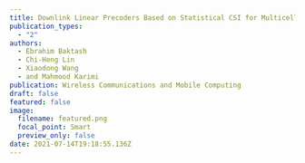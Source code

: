 ```yaml
---
title: Downlink Linear Precoders Based on Statistical CSI for Multicell MIMO-OFDM
publication_types:
  - "2"
authors:
  - Ebrahim Baktash
  - Chi-Heng Lin
  - Xiaodong Wang
  - and Mahmood Karimi
publication: Wireless Communications and Mobile Computing
draft: false
featured: false
image:
  filename: featured.png
  focal_point: Smart
  preview_only: false
date: 2021-07-14T19:18:55.136Z
---
```


